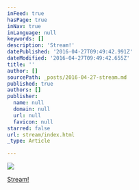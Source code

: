 ```yaml
---
inFeed: true
hasPage: true
inNav: true
inLanguage: null
keywords: []
description: 'Stream!'
datePublished: '2016-04-27T09:49:42.991Z'
dateModified: '2016-04-27T09:49:42.655Z'
title: ''
author: []
sourcePath: _posts/2016-04-27-stream.md
published: true
authors: []
publisher:
  name: null
  domain: null
  url: null
  favicon: null
starred: false
url: stream/index.html
_type: Article

---
```

![](https://the-grid-user-content.s3-us-west-2.amazonaws.com/c4ceb8ce-c055-4486-b133-44dfb0316f91.png)

[Stream!][0]

[0]: twitch.tv/depravare
